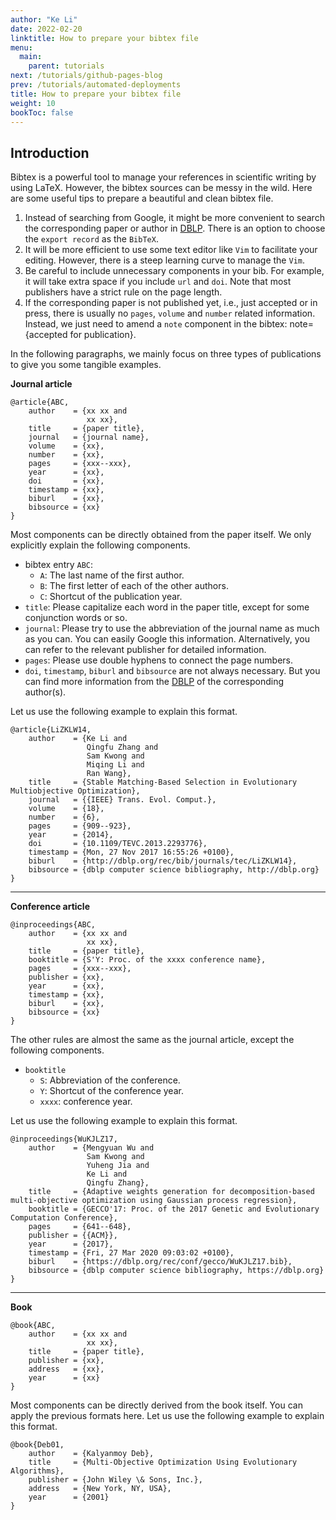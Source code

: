 ```yaml
---
author: "Ke Li"
date: 2022-02-20
linktitle: How to prepare your bibtex file
menu:
  main:
    parent: tutorials
next: /tutorials/github-pages-blog
prev: /tutorials/automated-deployments
title: How to prepare your bibtex file
weight: 10
bookToc: false
---
```


## Introduction

Bibtex is a powerful tool to manage your references in scientific writing by using LaTeX. However, the bibtex sources can be messy in the wild. Here are some useful tips to prepare a beautiful and clean bibtex file.
1. Instead of searching from Google, it might be more convenient to search the corresponding paper or author in [DBLP](https://dblp.org/). There is an option to choose the `export record` as the `BibTeX`.
2. It will be more efficient to use some text editor like `Vim` to facilitate your editing. However, there is a steep learning curve to manage the `Vim`.
3. Be careful to include unnecessary components in your bib. For example, it will take extra space if you include `url` and `doi`. Note that most publishers have a strict rule on the page length.
4. If the corresponding paper is not published yet, i.e., just accepted or in press, there is usually no `pages`, `volume` and `number` related information. Instead, we just need to amend a `note` component in the bibtex: note={accepted for publication}.

In the following paragraphs, we mainly focus on three types of publications to give you some tangible examples.

__Journal article__
```
@article{ABC,
    author    = {xx xx and
                 xx xx},
    title     = {paper title},
    journal   = {journal name},
    volume    = {xx},
    number    = {xx},
    pages     = {xxx--xxx},
    year      = {xx},
    doi       = {xx},
    timestamp = {xx},
    biburl    = {xx},
    bibsource = {xx}
}
```
Most components can be directly obtained from the paper itself. We only explicitly explain the following components.
- bibtex entry `ABC`:
    - `A`: The last name of the first author.
    - `B`: The first letter of each of the other authors.
    - `C`: Shortcut of the publication year.
- `title`: Please capitalize each word in the paper title, except for some conjunction words or so.
- `journal`: Please try to use the abbreviation of the journal name as much as you can. You can easily Google this information. Alternatively, you can refer to the relevant publisher for detailed information.
- `pages`: Please use double hyphens to connect the page numbers.
- `doi`, `timestamp`, `biburl` and `bibsource` are not always necessary. But you can find more information from the [DBLP](https://dblp.org/) of the corresponding author(s).

Let us use the following example to explain this format.
```
@article{LiZKLW14,
    author    = {Ke Li and
                 Qingfu Zhang and
                 Sam Kwong and
                 Miqing Li and
                 Ran Wang},
    title     = {Stable Matching-Based Selection in Evolutionary Multiobjective Optimization},
    journal   = {{IEEE} Trans. Evol. Comput.},
    volume    = {18},
    number    = {6},
    pages     = {909--923},
    year      = {2014},
    doi       = {10.1109/TEVC.2013.2293776},
    timestamp = {Mon, 27 Nov 2017 16:55:26 +0100},
    biburl    = {http://dblp.org/rec/bib/journals/tec/LiZKLW14},
    bibsource = {dblp computer science bibliography, http://dblp.org}
}
```

---
__Conference article__
```
@inproceedings{ABC,
    author    = {xx xx and
                 xx xx},
    title     = {paper title},
    booktitle = {S'Y: Proc. of the xxxx conference name},
    pages     = {xxx--xxx},
    publisher = {xx},
    year      = {xx},
    timestamp = {xx},
    biburl    = {xx},
    bibsource = {xx}
}
```
The other rules are almost the same as the journal article, except the following components.
- `booktitle`
    - `S`: Abbreviation of the conference.
    - `Y`: Shortcut of the conference year.
    - `xxxx`: conference year.

Let us use the following example to explain this format.
```
@inproceedings{WuKJLZ17,
    author    = {Mengyuan Wu and
                 Sam Kwong and
                 Yuheng Jia and
                 Ke Li and
                 Qingfu Zhang},
    title     = {Adaptive weights generation for decomposition-based multi-objective optimization using Gaussian process regression},
    booktitle = {GECCO'17: Proc. of the 2017 Genetic and Evolutionary Computation Conference},
    pages     = {641--648},
    publisher = {{ACM}},
    year      = {2017},
    timestamp = {Fri, 27 Mar 2020 09:03:02 +0100},
    biburl    = {https://dblp.org/rec/conf/gecco/WuKJLZ17.bib},
    bibsource = {dblp computer science bibliography, https://dblp.org}
}
```

---
__Book__
```
@book{ABC,
    author    = {xx xx and
                 xx xx},
    title     = {paper title},
    publisher = {xx},
    address   = {xx},
    year      = {xx}
}
```
Most components can be directly derived from the book itself. You can apply the previous formats here. Let us use the following example to explain this format.
```
@book{Deb01,
    author    = {Kalyanmoy Deb},
    title     = {Multi-Objective Optimization Using Evolutionary Algorithms},
    publisher = {John Wiley \& Sons, Inc.},
    address   = {New York, NY, USA},
    year      = {2001}
}
```
